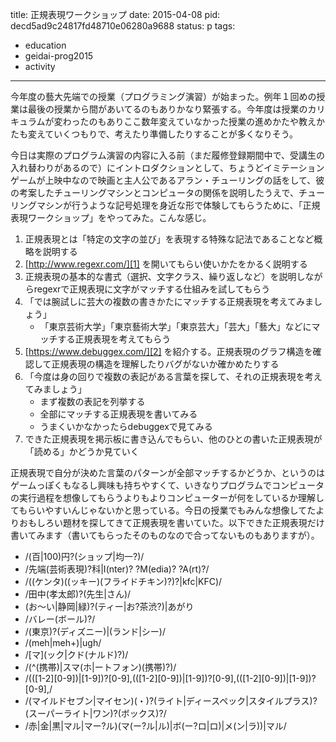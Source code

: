 title: 正規表現ワークショップ
date: 2015-04-08
pid: decd5ad9c24817fd48710e06280a9688
status: p
tags:
- education
- geidai-prog2015
- activity
---

今年度の藝大先端での授業（プログラミング演習）が始まった。例年１回めの授業は最後の授業から間があいてるのもありかなり緊張する。今年度は授業のカリキュラムが変わったのもありここ数年変えていなかった授業の進めかたや教えかたも変えていくつもりで、考えたり準備したりすることが多くなりそう。

今日は実際のプログラム演習の内容に入る前（まだ履修登録期間中で、受講生の入れ替わりがあるので）にイントロダクションとして、ちょうどイミテーションゲームが上映中なので映画と主人公であるアラン・チューリングの話をして、彼の考案したチューリングマシンとコンピュータの関係を説明したうえで、チューリングマシンが行うような記号処理を身近な形で体験してもらうために、「正規表現ワークショップ」をやってみた。こんな感じ。

1. 正規表現とは「特定の文字の並び」を表現する特殊な記法であることなど概略を説明する 
2. [http://www.regexr.com/][1] を開いてもらい使いかたをかるく説明する
3. 正規表現の基本的な書式（選択、文字クラス、繰り返しなど）を説明しながらregexrで正規表現に文字がマッチする仕組みを試してもらう
4. 「では腕試しに芸大の複数の書きかたにマッチする正規表現を考えてみましょう」
	- 「東京芸術大学」「東京藝術大学」「東京芸大」「芸大」「藝大」などにマッチする正規表現を考えてもらう
5. [https://www.debuggex.com/][2] を紹介する。正規表現のグラフ構造を確認して正規表現の構造を理解したりバグがないか確かめたりする
6. 「今度は身の回りで複数の表記がある言葉を探して、それの正規表現を考えてみましょう」
	- まず複数の表記を列挙する
	- 全部にマッチする正規表現を書いてみる
	- うまくいかなかったらdebuggexで見てみる
7. できた正規表現を掲示板に書き込んでもらい、他のひとの書いた正規表現が「読める」かどうか見ていく

正規表現で自分が決めた言葉のパターンが全部マッチするかどうか、というのはゲームっぽくもなるし興味も持ちやすくて、いきなりプログラムでコンピュータの実行過程を想像してもらうよりもよりコンピューターが何をしているか理解してもらいやすいんじゃないかと思っている。今日の授業でもみんな想像してたよりおもしろい題材を探してきて正規表現を書いていた。以下できた正規表現だけ書いてみます（書いてもらったそのものなので合ってないものもありますが）。

- /(百|100)円?(ショップ|均一?)/
- /先端(芸術表現)?科|I(nter)? ?M(edia)? ?A(rt)?/
- /((ケンタ)((ッキー)(フライドチキン)?)?|kfc|KFC)/
- /田中(孝太郎)?(先生|さん)/
- (お〜い|静岡|緑)?(ティー|お?茶渋?)|あがり
- /バレー(ボール)?/
- /(東京)?(ディズニー)|(ランド|シー)/
- /(meh|meh+)|ugh/
- /[マ]\(ック|クド\(ナルド\)?\)/
- /(^(携帯)|スマ(ホ|ートフォン)(携帯)?)/
-   /\(\([1-2][0-9]\)|[1-9]\)?[0-9],\(\([1-2][0-9]\)|[1-9]\)?[0-9],\(\([1-2][0-9]\)|[1-9]\)?[0-9],/
- /(マイルドセブン|マイセン)(・)?(ライト|ディースペック|スタイルプラス)?(スーパーライト|ワン)?(ボックス)?/
- /赤|金|黒|マル|マー?ル)(マ(ー?ル|ル)|ボ(ー?ロ|ロ)|メ(ン|ラ))|マル/

[1]:	http://www.regexr.com/
[2]:	https://www.debuggex.com/